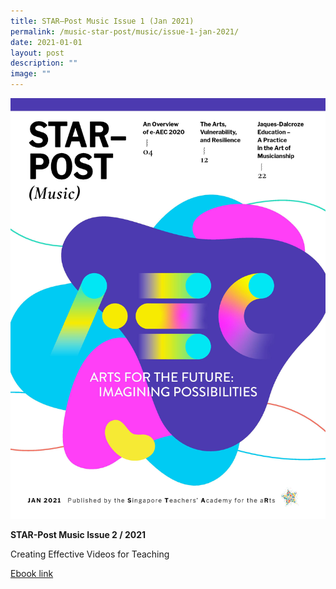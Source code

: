 ```yaml
---
title: STAR–Post Music Issue 1 (Jan 2021)
permalink: /music-star-post/music/issue-1-jan-2021/
date: 2021-01-01
layout: post
description: ""
image: ""
---
```

![](/images/star-post-music-jan-2021-cover.jpg)

**STAR-Post Music Issue 2 / 2021**

Creating Effective Videos for Teaching

[Ebook link](https://joom.ag/SVZI)